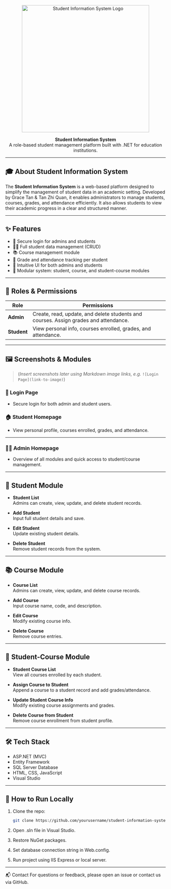 <p align="center">
  <img src="<!-- Insert your system logo or screenshot here -->" width="400" alt="Student Information System Logo">
</p>

<p align="center">
  <b>Student Information System</b><br>
  A role-based student management platform built with .NET for education institutions.
</p>

---

## 🎓 About Student Information System

The **Student Information System** is a web-based platform designed to simplify the management of student data in an academic setting. Developed by Grace Tan & Tan Zhi Quan, it enables administrators to manage students, courses, grades, and attendance efficiently. It also allows students to view their academic progress in a clear and structured manner.

---

## ✨ Features

- 🔐 Secure login for admins and students
- 👨‍🎓 Full student data management (CRUD)
- 📚 Course management module
- 🧾 Grade and attendance tracking per student
- 🔎 Intuitive UI for both admins and students
- 🧩 Modular system: student, course, and student-course modules

---

## 👥 Roles & Permissions

| Role       | Permissions                                              |
|------------|----------------------------------------------------------|
| **Admin**  | Create, read, update, and delete students and courses. Assign grades and attendance. |
| **Student**| View personal info, courses enrolled, grades, and attendance. |

---

## 🖼️ Screenshots & Modules

> (*Insert screenshots later using Markdown image links, e.g.* `![Login Page](link-to-image)`)

### 🔐 Login Page
- Secure login for both admin and student users.

### 🏠 Student Homepage
- View personal profile, courses enrolled, grades, and attendance.

---

### 🧑‍💼 Admin Homepage
- Overview of all modules and quick access to student/course management.

---

## 📁 Student Module

- **Student List**  
  Admins can create, view, update, and delete student records.
  
- **Add Student**  
  Input full student details and save.

- **Edit Student**  
  Update existing student details.

- **Delete Student**  
  Remove student records from the system.

---

## 📚 Course Module

- **Course List**  
  Admins can create, view, update, and delete course records.

- **Add Course**  
  Input course name, code, and description.

- **Edit Course**  
  Modify existing course info.

- **Delete Course**  
  Remove course entries.

---

## 🧾 Student-Course Module

- **Student Course List**  
  View all courses enrolled by each student.

- **Assign Course to Student**  
  Append a course to a student record and add grades/attendance.

- **Update Student Course Info**  
  Modify existing course assignments and grades.

- **Delete Course from Student**  
  Remove course enrollment from student profile.

---

## 🛠️ Tech Stack

- ASP.NET (MVC)
- Entity Framework
- SQL Server Database
- HTML, CSS, JavaScript
- Visual Studio

---

## 🚀 How to Run Locally

1. Clone the repo:
   ```bash
   git clone https://github.com/yourusername/student-information-system.git
2. Open .sln file in Visual Studio.

3. Restore NuGet packages.

4. Set database connection string in Web.config.

5. Run project using IIS Express or local server.

---

📬 Contact
For questions or feedback, please open an issue or contact us via GitHub.
